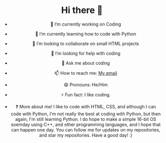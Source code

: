 <div align="center">

# Hi there 👋

<!--
**EggOfGlory999/EggOfGlory999** is a ✨ _special_ ✨ repository because its `README.md` (this file) appears on your GitHub profile.--->

- 🔭 I’m currently working on Coding
- 🌱 I’m currently learning how to code with Python
- 👯 I’m looking to collaborate on small HTML projects
- 🤔 I’m looking for help with coding
- 💬 Ask me about coding
- 📫 How to reach me: <a href="mailto:jackson.newman999@gmail.com" target="_blank">My email</a>
- 😄 Pronouns: He/Him
- ⚡ Fun fact: I like coding.
  
- ❓ More about me!
 I like to code with HTML, CSS, and although I can code with Python, I'm not really the best at coding with Python, but then again, I'm still learning Python.
 I do hope to make a simple 16-bit OS soemday using C++, and other programming languages, and I hope that can happen one day.
 You can follow me for updates on my repositories, and star my repositories.
 Have a good day! :)

</div>
